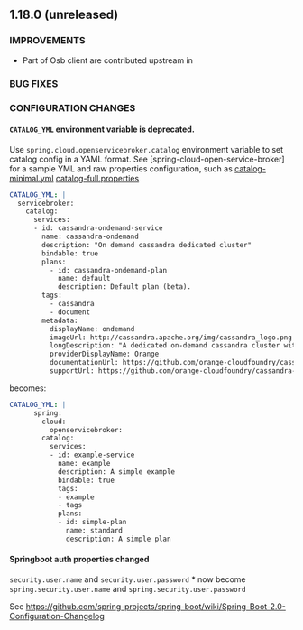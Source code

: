 
## 1.18.0 (unreleased)

### IMPROVEMENTS

- Part of Osb client are contributed upstream in  

### BUG FIXES
 
### CONFIGURATION CHANGES

#### `CATALOG_YML` environment variable is deprecated.

Use `spring.cloud.openservicebroker.catalog` environment variable to set catalog config in a YAML format. See [spring-cloud-open-service-broker] for a sample YML and raw properties configuration, such as [catalog-minimal.yml](https://github.com/spring-cloud/spring-cloud-open-service-broker/blob/2.x/spring-cloud-open-service-broker-autoconfigure/src/test/resources/catalog-minimal.yml) [catalog-full.properties](https://github.com/spring-cloud/spring-cloud-open-service-broker/blob/2.x/spring-cloud-open-service-broker-autoconfigure/src/test/resources/catalog-full.properties)


```yaml
CATALOG_YML: |
  servicebroker:
    catalog:
      services:
      - id: cassandra-ondemand-service
        name: cassandra-ondemand
        description: "On demand cassandra dedicated cluster"
        bindable: true
        plans:
          - id: cassandra-ondemand-plan
            name: default
            description: Default plan (beta).
        tags:
          - cassandra
          - document
        metadata:
          displayName: ondemand
          imageUrl: http://cassandra.apache.org/img/cassandra_logo.png
          longDescription: "A dedicated on-demand cassandra cluster with a single keyspace. This is beta: Not yet monitored and backed up. Default sizing can't yet be changed at creation or update."
          providerDisplayName: Orange
          documentationUrl: https://github.com/orange-cloudfoundry/cassandra-cf-service-boshrelease
          supportUrl: https://github.com/orange-cloudfoundry/cassandra-cf-service-boshrelease
```

becomes:

```yaml
CATALOG_YML: |
      spring:
        cloud:
          openservicebroker:
        catalog:
          services:
          - id: example-service
            name: example
            description: A simple example
            bindable: true
            tags:
            - example
            - tags
            plans:
            - id: simple-plan
              name: standard
              description: A simple plan
```

#### Springboot auth properties changed

`security.user.name` and `security.user.password` * now become `spring.security.user.name` and `spring.security.user.password`

See https://github.com/spring-projects/spring-boot/wiki/Spring-Boot-2.0-Configuration-Changelog
 
